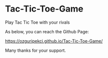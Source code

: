 # Tac-Tic-Toe-Game
Play Tac Tic Toe with your rivals


As below, you can reach the Github Page:

https://ozguripekci.github.io/Tac-Tic-Toe-Game/

Many thanks for your support.
